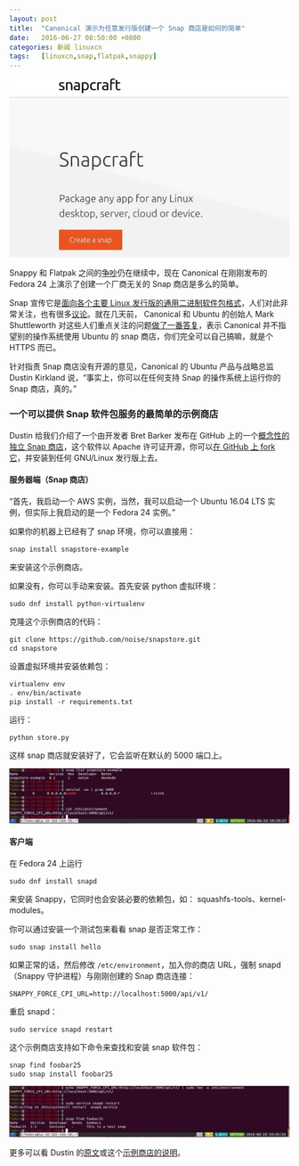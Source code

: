 ```yaml
---
layout: post
title:	"Canonical 演示为任意发行版创建一个 Snap 商店是如何的简单"
date:	2016-06-27 08:50:00 +0800 
categories:	新闻 linuxcn 
tags:	[linuxcn,snap,flatpak,snappy]
---
```



![](/Asserts/Images/album/201606/27/085013exig00r7em82ip8p.jpg)


Snappy 和 Flatpak 之间的[争吵](/article-7484-1.html)仍在继续中，现在 Canonical 在刚刚发布的 Fedora 24 上演示了创建一个厂商无关的 Snap 商店是多么的简单。


Snap 宣传它是[面向各个主要 Linux 发行版的通用二进制软件包格式](/article-7464-1.html)，人们对此非常关注，也有很多[议论](/article-7484-1.html)。就在几天前， Canonical 和 Ubuntu 的创始人 Mark Shuttleworth 对这些人们重点关注的问题[做了一番答复](/article-7506-1.html)，表示 Canonical 并不指望别的操作系统使用 Ubuntu 的 snap 商店，你们完全可以自己搞嘛，就是个 HTTPS 而已。


针对指责 Snap 商店没有开源的意见，Canonical 的 Ubuntu 产品与战略总监 Dustin Kirkland 说，“事实上，你可以在任何支持 Snap 的操作系统上运行你的 Snap 商店，真的。”


### 一个可以提供 Snap 软件包服务的最简单的示例商店


Dustin 给我们介绍了一个由开发者 Bret Barker 发布在 GitHub 上的一个[概念性的独立 Snap 商店](https://github.com/noise/snapstore)，这个软件以 Apache 许可证开源，你可以[在 GitHub 上 fork 它](https://github.com/noise/snapstore)，并安装到任何 GNU/Linux 发行版上去。


#### 服务器端（Snap 商店）


“首先，我启动一个 AWS 实例，当然，我可以启动一个 Ubuntu 16.04 LTS 实例，但实际上我启动的是一个 Fedora 24 实例。”


如果你的机器上已经有了 snap 环境，你可以直接用：



```
snap install snapstore-example
```

来安装这个示例商店。


如果没有，你可以手动来安装。首先安装 python 虚拟环境：



```
sudo dnf install python-virtualenv
```

克隆这个示例商店的代码：



```
git clone https://github.com/noise/snapstore.git
cd snapstore

```

设置虚拟环境并安装依赖包：



```
virtualenv env
. env/bin/activate
pip install -r requirements.txt

```

运行：



```
python store.py
```

这样 snap 商店就安装好了，它会监听在默认的 5000 端口上。


![Snap 商店监听在 5000 端口上](/Asserts/Images/album/201606/27/085028qf16evklgp9k66ae.jpg)


#### 客户端


在 Fedora 24 上运行 



```
sudo dnf install snapd 
```

来安装 Snappy，它同时也会安装必要的依赖包，如： squashfs-tools、kernel-modules。


你可以通过安装一个测试包来看看 snap 是否正常工作：



```
sudo snap install hello
```

如果正常的话，然后修改 `/etc/environment`，加入你的商店 URL，强制 snapd （Snappy 守护进程）与刚刚创建的 Snap 商店连接：



```
SNAPPY_FORCE_CPI_URL=http://localhost:5000/api/v1/

```

重启 snapd：



```
sudo service snapd restart
```

这个示例商店支持如下命令来查找和安装 snap 软件包：



```
snap find foobar25
sudo snap install foobar25
```

![使用 snap 去查找软件包](/Asserts/Images/album/201606/27/085029t63lb02wm0qh3lwm.jpg)


更多可以看 Dustin 的[原文](http://blog.dustinkirkland.com/2016/06/howto-host-your-own-snap-store.html)或这个[示例商店的说明](https://github.com/noise/snapstore)。
